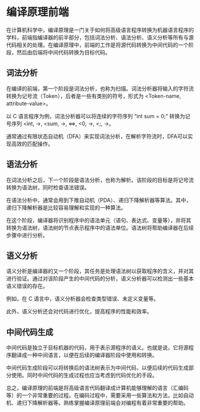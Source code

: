 # 编译原理前端
在计算机科学中，编译原理是一门关于如何将高级语言程序转换为机器语言程序的学科，前端指编译器的前半部分，包括词法分析、语法分析、语义分析等所有与源代码相关的处理。在编译原理中，前端的工作是将源代码转换为中间代码的一个阶段，然后由后端将中间代码转换为目标代码。

## 词法分析
在编译的前端，第一个阶段是词法分析，也称为扫描。词法分析器将输入的字符流转换为记号流（Token），后者是一些有类别的符号，形式为 <Token-name, attribute-value>。

以 C 语言程序为例，词法分析器可以将连续的字符序列 “int sum = 0;” 转换为记号序列 <int, ->, <sum, ->, <=>, <0, ->, <;, ->。

通常通过有限状态自动机（DFA）来实现词法分析，在解析字符流时，DFA可以实现高效的匹配操作。

## 语法分析
在词法分析之后，下一个阶段是语法分析，也称为解析。该阶段的目标是将记号流转换为语法树，同时检查语法错误。

在语法分析中，通常会用到下推自动机（PDA）、递归下降解析器等算法。其中，递归下降解析器是比较容易理解和实现的一种算法。

在这个阶段，编译器将识别程序中的语法单元（语句、表达式、变量等），并将其转换为语法树，语法树的节点表示程序中的语法单位。语法树将帮助编译器在后续步骤中进行分析。

## 语义分析
语义分析是编译器的又一个阶段，其任务是处理语法树以获取程序的含义，并对其进行验证。通过对该阶段产生的中间代码的分析，语义分析器可以检测出一些基本语义错误的存在。

例如，在 C 语言中，语义分析器会检查类型错误、未定义变量等。

此外，语义分析还会对代码进行优化，提高程序的性能和效率。

## 中间代码生成
中间代码是独立于目标机器的代码，用于表示源程序的语义。也就是说，它将源程序翻译成一种中间语言，以便在后续的编译器阶段中使用和转换。

中间代码生成阶段可以将转换后的语法树表示为中间代码，以便后续的代码生成部分使用。同时中间代码的生成过程也应当考虑到代码优化的手段。

总之，编译原理的前端是将高级语言代码翻译成计算机能够理解的语言（汇编码等）的一个非常重要的过程。在编码过程中，需要采用一些算法和方法，比如自动机、递归下降解析器等。熟练掌握编译原理前端会对编程有着非常重要的帮助。